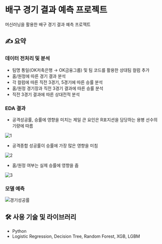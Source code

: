 # 배구 경기 결과 예측 프로젝트
머신러닝을 활용한 배구 경기 결과 예측 프로젝트

## ✍️ 요약

### 데이터 전처리 및 분석

- 팀명 통일(OK저축은행 → OK금융그룹) 및 팀 코드를 활용한 상대팀 컬럼 추가
- 홈/원정에 따른 경기 결과 분석
- 각 컬럼에 따른 직전 3경기, 5경기에 따른 승률 분석
- 홈/원정 경기장과 직전 3경기 결과에 따른 승률 분석
- 직전 3경기 결과에 따른 상대전적 분석

### EDA 결과

- 공격성공률, 승률에 영향을 미치는 제일 큰 요인은 R포지션을 담당하는 용병 선수의 기량에 따름

![1](https://user-images.githubusercontent.com/34684492/200192139-539f3c1e-7c06-4b98-89af-e6ec0874d305.JPG)


- 공격종합 성공률이 승률에 가장 많은 영향을 미침
    
![2](https://user-images.githubusercontent.com/34684492/200192144-2cb52ced-3874-4eb3-a3e1-6b0065487fb2.JPG)
  
  
- 홈/원정 여부는 실제 승률에 영향을 줌

![3](https://user-images.githubusercontent.com/34684492/200192155-a61d7b87-b07f-4414-a216-6747f04aa579.JPG)


### 모델 예측

![경기성공률](https://user-images.githubusercontent.com/34684492/200192162-8dadc9e4-6a1d-42e9-a8fe-e66b7e91bcba.png)


## 🛠 사용 기술 및 라이브러리

- Python
- Logistic Regression, Decision Tree, Random Forest, XGB, LGBM
